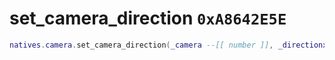 # set_camera_direction `0xA8642E5E`

```lua
natives.camera.set_camera_direction(_camera --[[ number ]], _directionxy --[[ number ]], _directionz --[[ number ]], _unk1 --[[ boolean ]])
```